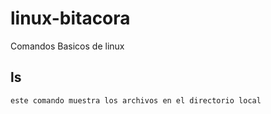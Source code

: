 # linux-bitacora
Comandos Basicos de linux

## ls
    este comando muestra los archivos en el directorio local
